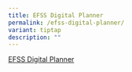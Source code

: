 ```yaml
---
title: EFSS Digital Planner
permalink: /efss-digital-planner/
variant: tiptap
description: ""
---
```

<p><a href="https://edp.edgefield.edu.sg/" rel="noopener nofollow" target="_blank">EFSS Digital Planner</a>
</p>